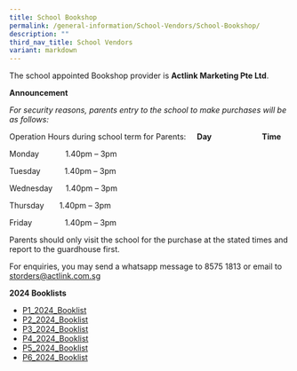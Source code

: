 ```yaml
---
title: School Bookshop
permalink: /general-information/School-Vendors/School-Bookshop/
description: ""
third_nav_title: School Vendors
variant: markdown
---
```

The school appointed Bookshop provider is **Actlink Marketing Pte Ltd**.  

  

**Announcement**

_For security reasons, parents entry to the school to make purchases will be as follows:_ 


Operation Hours during school term for Parents:    
**Day**                       **Time**

Monday            1.40pm – 3pm 

Tuesday           1.40pm – 3pm 

Wednesday      1.40pm – 3pm 

Thursday          1.40pm – 3pm 

Friday               1.40pm – 3pm 


Parents should only visit the school for the purchase at the stated times and report to the guardhouse first.

For enquiries, you may send a whatsapp message to 8575 1813 or email to [storders@actlink.com.sg](storders@actlink.com.sg)

**2024 Booklists**
* [P1_2024_Booklist](/files/School%20Bookshop/FHPS_P1_2024_Booklist.pdf)
* [P2_2024_Booklist](/files/School%20Bookshop/FHPS_P2_2024_Booklist.pdf)
* [P3_2024_Booklist](/files/School%20Bookshop/FHPS_P3_2024_Booklist.pdf)
* [P4_2024_Booklist](/files/School%20Bookshop/FHPS_P4_2024_Booklist.pdf)
* [P5_2024_Booklist](/files/School%20Bookshop/FHPS_P5_2024_Booklist.pdf)
* [P6_2024_Booklist](/files/School%20Bookshop/FHPS_P6_2024_Booklist.pdf)